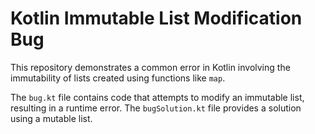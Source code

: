 # Kotlin Immutable List Modification Bug

This repository demonstrates a common error in Kotlin involving the immutability of lists created using functions like `map`.

The `bug.kt` file contains code that attempts to modify an immutable list, resulting in a runtime error.  The `bugSolution.kt` file provides a solution using a mutable list.
